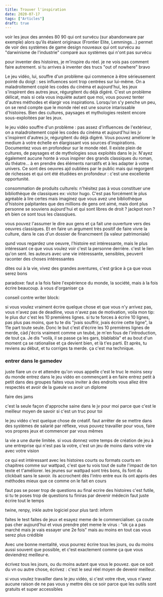 ```yaml
---
title: Trouver l'inspiration
date: 2020-07-17
tags: ["Articles"]
draft: true
---
```



voir les jeux des années 80 90 qui ont survécu (sur abandonware par exemple) alors qu'ils étaient originaux (Frontier Elite, Lemmings...) permet de voir des systèmes de game design nouveaux qui ont survécu au "darwinisme de l'industrie" comparé aux systèmes qui n'ont pas survécu

pour inventer des histoires, je m'inspire du réel. je ne vois pas comment faire autrement. si tu arrives à inventer des trucs "out of nowhere" bravo



Le jeu vidéo, lui, souffre d'un problème qui commence à être sérieusement pointé du doigt : ses influences sont trop centrées sur lui-même. On a maladroitement copié les codes du cinéma et aujourd'hui, les jeux s'inspirent des autres jeux, régurgitent du déjà digéré. C'est un problème délicat, mais si cela vous inquiète autant que moi, vous pouvez tenter d'autres méthodes et élargir vos inspirations. Lorsqu'on s'y penche un peu, on se rend compte que le monde réel est une source intarissable d'histoires. Bien des cultures, paysages et mythologies restent encore sous-exploitées par les jeux.

le jeu vidéo souffre d'un problème : pas assez d'influences de l'extérieur, on a maladroitement copié les codes du cinéma et aujourd'hui les jv s'inspirent d'autres jv, régurgitent du déjà digéré. Vous pouvez améliorer le medium à votre échelle en élargissant vos sources d'inspirations. Documentez vous en profondeur sur le monde réel. Il existe plein de cultures, de paysages et de mythologies sous exploités dans le jv. N'ayez également aucune honte à vous inspirer des grands classiques du roman, du théatre... à en prendre des éléments narratifs et à les adapter à votre univers. Ce sont des oeuvres ajd oubliées par le public mais qui regorgent de richesses et qui ont été étudiées en profondeur : c'est une excellente opportunité.

consommation de produits culturels: n'hésitez pas à vous constituer une bibliothèque de classiques ex: victor hugo. C'est pas forcément le plus agréable à lire certes mais imaginez que vous avez une bibliothèque d'histoire palpitantes que des millions de gens ont aimé, mais dont plus personne se souviens aujourd'hui et qui sont libres de droit ? jackpot non ? eh bien ce sont tous les classqiues.

vous pouvez l'assumer le dire aux gens et ça fait une ouverture vers des oeuvres classiques. Et en faire un argument très positif de faire vivre la culture, dans le cas d'un dossier de financmeent (la valeur patrimoniale)

qund vous regardez une oeuvre, l'histoire est intéressante, mais le plus intéressant ce que vous voulez voir c'est la personne derrière. c'est le lien qu'on sent. les auteurs avec une vie intéressante, sensibles, peuvent raconter des choses intéressantes

dites oui à la vie, vivez des grandes aventures, c'est grâce à ça que vous serez bons

paradoxe: faut a la fois faire l'expérience du monde, la société, mais à la fois écrire beaucoup. à vous d'organiser ça



conseil contre writer block:

si vous voulez vraiment écrire quelque chose et que vous n'y arrivez pas, vous n'avez pas de deadline, vous n'avez pas de motivation, voila mon tip: le plus dur c'est les 10 premières lignes. si tu te forces à écrire 10 lignes, pas plus pas moins, que tu te dis "jvais souffrir, jvais écrire cette ligne", la 11e part toute seule. Donc le but c'est d'écrire les 10 premières lignes de merde, càd j'écris vraiment comme un teubé, je m'en fous de l'introduction, de tout ça. Je dis "voilà, il se passe ça les gars, blablabla" et au bout d'un moment ça se rationalise et ça devient bien, et là t'es parti. Et après, tu reviens au début, et tu corriges ta merde. ça c'est ma technique.

### entrer dans le gamedev

juste fiare un cv et attendre qu'on vous appelle c'est le truc le moins sexy du monde entrez dans le jeu vidéo en commençant à en faire entrez petit à petit dans des groupes faites vous inviter à des endroits vous allez être respectés et avoir de la gueule vs avoir un diplome

faire des jams

c'est la seule façon d'approche saine dans le jv pour moi parce que c'est le meilleur moyen de savoir si c'est un truc pour toi

le jeu vidéo c'est quelque chose de créatif. faut arrêter de se mettre dans des systèmes de salarié par réflexe, vous pouvez travailler pour vous, faire vos propres jeux et commencer par vous mêmes

la vie a une durée limitée. si vous donnez votre temps de création de jeu à une entreprise qui n'est pas la votre, c'est un jeu de moins dans votre vie avec votre vision

ce qui est intéressant avec les histoires courts ou formats courts en chapitres comme sur wattpad, c'est que tu vois tout de suite l'impact de ton texte et t'améliorer. les jeunes sur wattpad sont très bons, ils font du clickbait sans le savoir. ils accrochent dès l'intro entre eux ils ont appris des méthodes mieux que ce comme on le fait en cours

faut pas se poser trop de questions au final ecrire des histoires c'est futile, si tu te poses trop de questions tu finiras par devenir médecin faut juste écrire tout le temps

twine, renpy, inkle autre logiciel pour plus tard: inform

faites le test faites de jeux et esayez meme de le commercialiser. ça coute pas cher aujourd'hui et vous prendre ptet meme le virus : "ok ça a pas marché mais je vais essayer une 2e fois" mais au moins en tout cas vous serez plus crédible

Avec une bonne mentalité, vous pourrez écrire tous les jours, ou du moins aussi souvent que possible, et c'est exactement comme ça que vous deviendrez meilleur·e.

écrivez tous les jours, ou du moins autant que vous le pouvez. que ce soit du vn ou autre chose, écrivez : c'est le seul réel moyen de devenir meilleur.

si vous voulez travailler dans le jeu vidéo, si c'est votre rêve, vous n'avez aucune raison de ne pas vous y mettre dès ce soir parce que les outils sont gratuits et super accessibles
